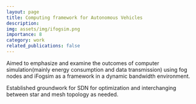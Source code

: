 ```yaml
---
layout: page
title: Computing framework for Autonomous Vehicles
description: 
img: assets/img/ifogsim.png
importance: 8
category: work
related_publications: false
---
```

Aimed to emphasize and examine the outcomes of computer simulation(mainly energy consumption and data transmission) using fog nodes and iFogsim as a framework in a dynamic bandwidth environment.
 
 
 Established groundwork for SDN for optimization and interchanging between star and mesh topology as needed.
